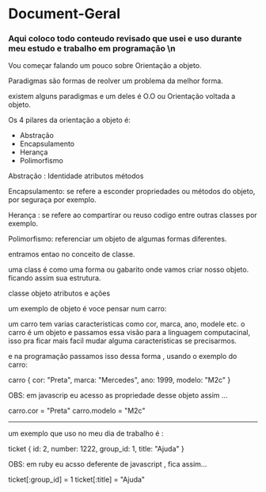# Document-Geral

### Aqui coloco todo conteudo revisado que usei e uso durante meu estudo e trabalho em programação \n

<p> Vou começar falando um pouco sobre Orientação a objeto. </p>


Paradigmas são formas de reolver um problema da melhor forma.

existem alguns paradigmas e um deles é O.O ou Orientação voltada a objeto.


Os 4 pilares da orientação a objeto é:
* Abstração 
* Encapsulamento
* Herança
* Polimorfismo

Abstração :
Identidade
atributos
métodos

Encapsulamento:
se refere a esconder propriedades ou métodos do objeto, por seguraça por exemplo.

Herança :
se refere ao compartirar ou reuso codigo entre outras classes por exemplo.

Polimorfismo:
referenciar um objeto de algumas formas diferentes.

entramos entao no conceito de classe.

uma class é como uma forma ou gabarito onde vamos criar nosso objeto.
ficando assim sua estrutura.

classe objeto atributos e ações



um exemplo de objeto é voce pensar num carro:

um carro tem varias caracteristicas como cor, marca, ano, modele etc.
o carro é um objeto e passamos essa visão para a linguagem computacinal, isso pra ficar mais facil mudar alguma caracteristicas se precisarmos.

e na programação passamos isso dessa forma , usando o exemplo do carro:


carro {
 cor: "Preta",
 marca: "Mercedes",
 ano: 1999,
 modelo: "M2c"
}

OBS: em javascrip eu acesso as propriedade desse objeto assim ...

carro.cor = "Preta"
carro.modelo = "M2c"

_____________________________________________

um exemplo que uso no meu dia de trabalho é :

ticket {
  id: 2,
  number: 1222,
  group_id: 1,
  title: "Ajuda"
}

OBS: em ruby eu acsso deferente de javascript , fica assim...

ticket[:group_id] = 1
ticket[:title] = "Ajuda"
